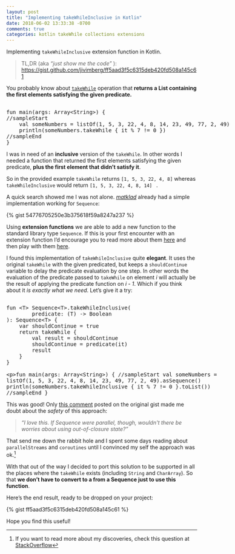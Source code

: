 ```yaml
---
layout: post
title: "Implementing takeWhileInclusive in Kotlin"
date: 2018-06-02 13:33:38 -0700
comments: true
categories: kotlin takeWhile collections extensions
---
```


Implementing `takeWhileInclusive` extension function in Kotlin.

<!--more-->

> TL,DR (aka _“just show me the code”_ ): https://gist.github.com/jivimberg/ff5aad3f5c6315deb420fd508a145c61

You probably know about [`takeWhile`][1] operation that **returns a List containing the first elements satisfying the given predicate.**

<xmp class="kotlin-code">
fun main(args: Array<String>) {
//sampleStart
	val someNumbers = listOf(1, 5, 3, 22, 4, 8, 14, 23, 49, 77, 2, 49)
	println(someNumbers.takeWhile { it % 7 != 0 })
//sampleEnd
}
</xmp>

I was in need of an **inclusive** version of the `takeWhile`. In other words I needed a function that returned the first elements satisfying the given predicate, **plus the first element that didn’t satisfy it**. 

So in the provided example `takeWhile` returns `[1, 5, 3, 22, 4, 8]` whereas `takeWhileInclusive` would return `[1, 5, 3, 22, 4, 8, 14] ` .

A quick search showed me I was not alone. [_matklad_][2] already had a simple implementation working for `Sequence`:

{% gist 54776705250e3b375618f59a8247a237 %}

Using **extension functions** we are able to add a new function to the standard library type `Sequence`. If this is your first encounter with an extension function I’d encourage you to read more about them [here][3] and then play with them [here][4].

I found this implementation of `takeWhileInclusive` quite **elegant**. It uses the original `takeWhile` with the given predicated, but keeps a `shouldContinue` variable to delay the predicate evaluation by one step. In other words the evaluation of the predicate passed to `takeWhile` on element _i_ will actually be the result of applying the predicate function on _i - 1_. Which if you think about it _is exactly what we need_. Let’s give it a try:

<xmp class="kotlin-code">
fun <T> Sequence<T>.takeWhileInclusive(
	    predicate: (T) -> Boolean
): Sequence<T> {
	var shouldContinue = true
	return takeWhile {
	    val result = shouldContinue
	    shouldContinue = predicate(it)
	    result
	}
}

fun main(args: Array<String>) {
//sampleStart
   val someNumbers = listOf(1, 5, 3, 22, 4, 8, 14, 23, 49, 77, 2, 49).asSequence()
   println(someNumbers.takeWhileInclusive { it % 7 != 0 }.toList())
//sampleEnd
}
</xmp>

This was good! Only [this comment][5] posted on the original gist made me doubt about the _safety_ of this approach:

> _“I love this. If Sequence were parallel, though, wouldn't there be worries about using out-of-closure state?”_

That send me down the rabbit hole and I spent some days reading about `parallelStreams` and `coroutines` until I convinced my self the approach was ok.[^1] 

With that out of the way I decided to port this solution to be supported in all the places where the `takeWhile` exists (including `String` and `CharArray`). So that **we don’t have to convert to a from a Sequence just to use this function**.

Here’s the end result, ready to be dropped on your project:

{% gist ff5aad3f5c6315deb420fd508a145c61 %}

Hope you find this useful!

<script src="https://unpkg.com/kotlin-playground@1" data-selector=".kotlin-code"></script>

[^1]:	If you want to read more about my discoveries, check this question at [StackOverflow](https://stackoverflow.com/q/50373754/1499171)

[1]:	https://kotlinlang.org/api/latest/jvm/stdlib/kotlin.collections/take-while.html
[2]:	https://kotlinlang.org/api/latest/jvm/stdlib/kotlin.collections/take-while.html
[3]:	https://kotlinlang.org/docs/reference/extensions.html#extension-functions
[4]:	https://try.kotlinlang.org/#/Kotlin%20Koans/Introduction/Extension%20functions/Task.kt
[5]:	https://gist.github.com/matklad/54776705250e3b375618f59a8247a237#gistcomment-2093675